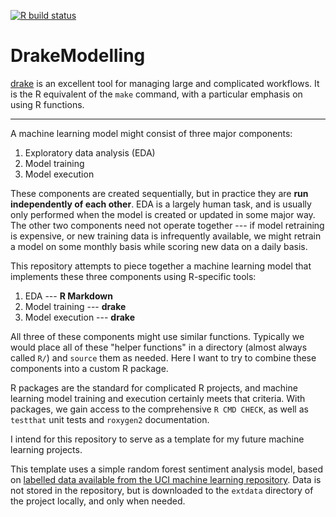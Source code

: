 <!-- badges: start -->
[![R build status](https://github.com/mdneuzerling/DrakeModelling/workflows/R-CMD-check/badge.svg)](https://github.com/mdneuzerling/DrakeModelling)
<!-- badges: end -->

# DrakeModelling

[drake](https://github.com/ropensci/drake) is an excellent tool for managing large and complicated workflows. It is the R equivalent of the `make` command, with a particular emphasis on using R functions.

-----

A machine learning model might consist of three major components:

1) Exploratory data analysis (EDA)
2) Model training
3) Model execution

These components are created sequentially, but in practice they are **run independently of each other**. EDA is a largely human task, and is usually only performed when the model is created or updated in some major way. The other two components need not operate together --- if model retraining is expensive, or new training data is infrequently available, we might retrain a model on some monthly basis while scoring new data on a daily basis.

This repository attempts to piece together a machine learning model that implements these three components using R-specific tools:

1) EDA --- **R Markdown**
2) Model training --- **drake**
3) Model execution --- **drake**

All three of these components might use similar functions. Typically we would place all of these "helper functions" in a directory (almost always called `R/`) and `source` them as needed. Here I want to try to combine these components into a custom R package.

R packages are the standard for complicated R projects, and machine learning model training and execution certainly meets that criteria. With packages, we gain access to the comprehensive `R CMD CHECK`, as well as `testthat` unit tests and `roxygen2` documentation.

I intend for this repository to serve as a template for my future machine learning projects.

This template uses a simple random forest sentiment analysis model, based on [labelled data available from the UCI machine learning repository](https://archive.ics.uci.edu/ml/datasets/Sentiment+Labelled+Sentences). Data is not stored in the repository, but is downloaded to the `extdata` directory of the project locally, and only when needed.

